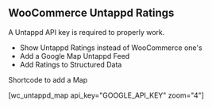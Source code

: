 ## WooCommerce Untappd Ratings

A Untappd API key is required to properly work.

* Show Untappd Ratings instead of WooCommerce one's
* Add a Google Map Untappd Feed
* Add Ratings to Structured Data

Shortcode to add a Map

[wc_untappd_map api_key="GOOGLE_API_KEY" zoom="4"]

